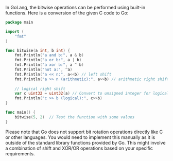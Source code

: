In GoLang, the bitwise operations can be performed using built-in functions. Here is a conversion of the given C code to Go:

```go
package main

import (
	"fmt"
)

func bitwise(a int, b int) {
	fmt.Println("a and b:", a & b) 
	fmt.Println("a or b:", a | b) 
	fmt.Println("a xor b:", a ^ b) 
	fmt.Println("not a:", ^a) 
	fmt.Println("a << n:", a<<b) // left shift 
	fmt.Println("a >> n (arithmetic):", a>>b) // arithmetic right shift
    
	// logical right shift
	var c uint32 = uint32(a) // Convert to unsigned integer for logical right shifting
	fmt.Println("c >> b (logical):", c>>b) 
}

func main() {
	bitwise(5, 2)  // Test the function with some values
}
```
Please note that Go does not support bit rotation operations directly like C or other languages. You would need to implement this manually as it is outside of the standard library functions provided by Go. This might involve a combination of shift and XOR/OR operations based on your specific requirements.
